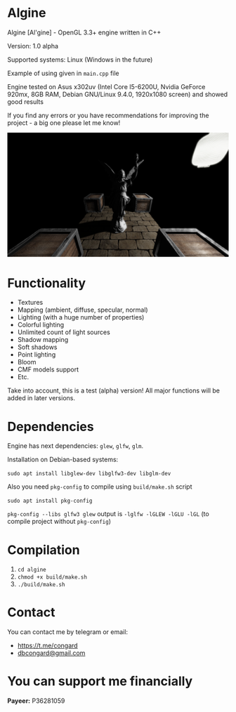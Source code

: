 # Algine
Algine [Al'gine] - OpenGL 3.3+ engine written in C++

Version: 1.0 alpha

Supported systems: Linux (Windows in the future)

Example of using given in `main.cpp` file

Engine tested on Asus x302uv (Intel Core I5-6200U, Nvidia GeForce 920mx, 8GB RAM, Debian GNU/Linux 9.4.0, 1920x1080 screen) and showed good results

If you find any errors or you have recommendations for improving the project - a big one please let me know!

![Algine v1.0 alpha](pictures/4.png)

# Functionality
 * Textures
 * Mapping (ambient, diffuse, specular, normal)
 * Lighting (with a huge number of properties)
 * Colorful lighting
 * Unlimited count of light sources
 * Shadow mapping
 * Soft shadows
 * Point lighting
 * Bloom
 * CMF models support
 * Etc.

Take into account, this is a test (alpha) version! All major functions will be added in later versions.

# Dependencies
Engine has next dependencies: `glew`, `glfw`, `glm`.

Installation on Debian-based systems:

`sudo apt install libglew-dev libglfw3-dev libglm-dev`

Also you need `pkg-config` to compile using `build/make.sh` script

`sudo apt install pkg-config`

`pkg-config --libs glfw3 glew` output is `-lglfw -lGLEW -lGLU -lGL` (to compile project without `pkg-config`)

# Compilation
1. `cd algine`
2. `chmod +x build/make.sh`
3. `./build/make.sh`

# Contact
You can contact me by telegram or email:
 * https://t.me/congard
 * dbcongard@gmail.com

# You can support me financially
<b>Payeer:</b> P36281059